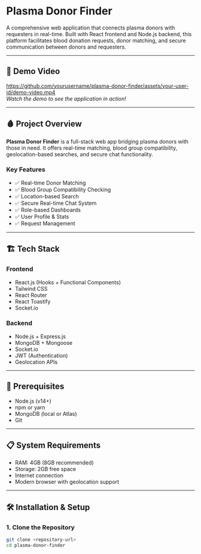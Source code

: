 # Plasma Donor Finder

A comprehensive web application that connects plasma donors with requesters in real-time. Built with React frontend and Node.js backend, this platform facilitates blood donation requests, donor matching, and secure communication between donors and requesters.

---

## 🎥 Demo Video

https://github.com/yourusername/plasma-donor-finder/assets/your-user-id/demo-video.mp4  
*Watch the demo to see the application in action!*

---

## 🩸 Project Overview

**Plasma Donor Finder** is a full-stack web app bridging plasma donors with those in need. It offers real-time matching, blood group compatibility, geolocation-based searches, and secure chat functionality.

### Key Features

- ✅ Real-time Donor Matching
- ✅ Blood Group Compatibility Checking
- ✅ Location-based Search
- ✅ Secure Real-time Chat System
- ✅ Role-based Dashboards
- ✅ User Profile & Stats
- ✅ Request Management

---

## 🏗️ Tech Stack

### Frontend
- React.js (Hooks + Functional Components)
- Tailwind CSS
- React Router
- React Toastify
- Socket.io

### Backend
- Node.js + Express.js
- MongoDB + Mongoose
- Socket.io
- JWT (Authentication)
- Geolocation APIs

---

## 🚀 Prerequisites

- Node.js (v14+)
- npm or yarn
- MongoDB (local or Atlas)
- Git

---

## 📋 System Requirements

- RAM: 4GB (8GB recommended)
- Storage: 2GB free space
- Internet connection
- Modern browser with geolocation support

---

## 🛠️ Installation & Setup

### 1. Clone the Repository

```bash
git clone <repository-url>
cd plasma-donor-finder
